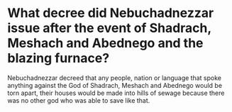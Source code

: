 # What decree did Nebuchadnezzar issue after the event of Shadrach, Meshach and Abednego and the blazing furnace?

Nebuchadnezzar decreed that any people, nation or language that spoke anything against the God of Shadrach, Meshach and Abednego would be torn apart, their houses would be made into hills of sewage because there was no other god who was able to save like that.
